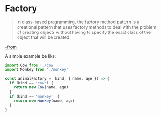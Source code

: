 # Factory

> In class-based programming, the factory method pattern is a creational pattern that uses factory methods to deal with the problem of creating objects without having to specify the exact class of the object that will be created.

[-from](https://en.wikipedia.org/wiki/Factory_method_pattern)

A simple example be like:

```js
import Cow from './cow'
import Monkey from './monkey'

const animalFactory = (kind, { name, age }) => {
  if (kind == 'cow') {
    return new Cow(name, age)
  }
  if (kind == 'monkey') {
    return new Monkey(name, age)
  }
}
```
